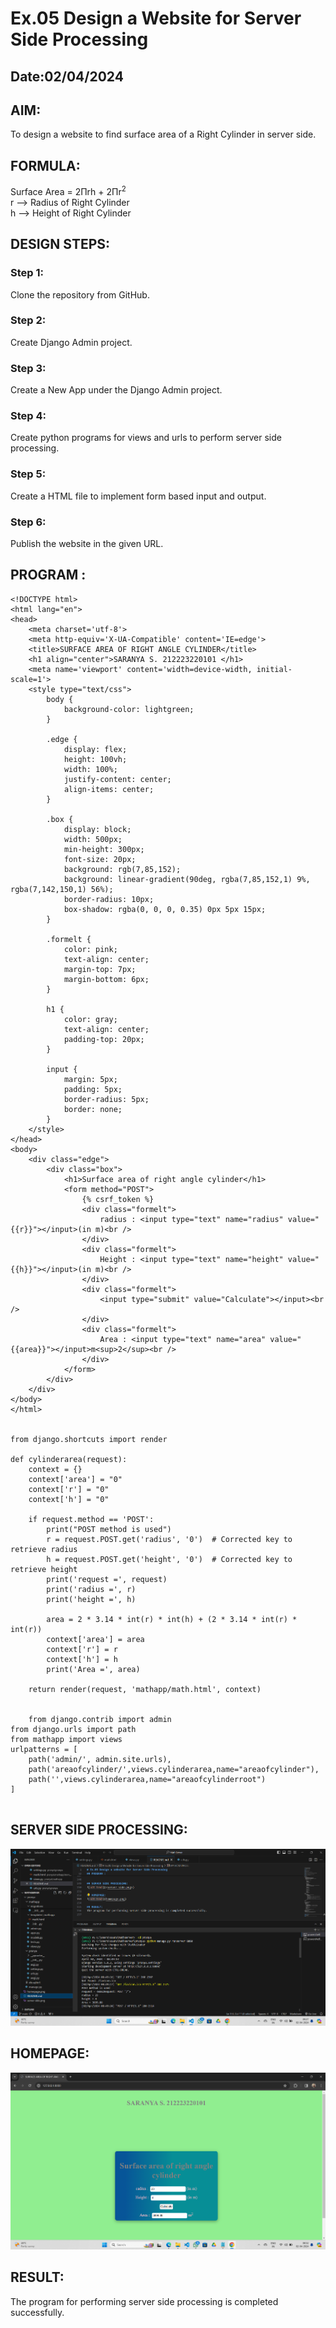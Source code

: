 # Ex.05 Design a Website for Server Side Processing
## Date:02/04/2024

## AIM:
To design a website to find surface area of a Right Cylinder in server side.

## FORMULA:
Surface Area = 2Πrh + 2Πr<sup>2</sup>
<br>r --> Radius of Right Cylinder
<br>h --> Height of Right Cylinder

## DESIGN STEPS:

### Step 1:
Clone the repository from GitHub.

### Step 2:
Create Django Admin project.

### Step 3:
Create a New App under the Django Admin project.

### Step 4:
Create python programs for views and urls to perform server side processing.

### Step 5:
Create a HTML file to implement form based input and output.

### Step 6:
Publish the website in the given URL.

## PROGRAM :
```
<!DOCTYPE html>
<html lang="en">
<head>
    <meta charset='utf-8'>
    <meta http-equiv='X-UA-Compatible' content='IE=edge'>
    <title>SURFACE AREA OF RIGHT ANGLE CYLINDER</title>
    <h1 align="center">SARANYA S. 212223220101 </h1>
    <meta name='viewport' content='width=device-width, initial-scale=1'>
    <style type="text/css">
        body {
            background-color: lightgreen;
        }

        .edge {
            display: flex;
            height: 100vh;
            width: 100%;    
            justify-content: center;
            align-items: center;
        }

        .box {
            display: block;
            width: 500px;
            min-height: 300px;
            font-size: 20px;
            background: rgb(7,85,152);
            background: linear-gradient(90deg, rgba(7,85,152,1) 9%, rgba(7,142,150,1) 56%);
            border-radius: 10px;
            box-shadow: rgba(0, 0, 0, 0.35) 0px 5px 15px;
        }

        .formelt {
            color: pink;
            text-align: center;
            margin-top: 7px;
            margin-bottom: 6px;
        }

        h1 {
            color: gray;
            text-align: center;
            padding-top: 20px;
        }

        input {
            margin: 5px;
            padding: 5px;
            border-radius: 5px;
            border: none;
        }
    </style>
</head>
<body>
    <div class="edge">
        <div class="box">
            <h1>Surface area of right angle cylinder</h1>
            <form method="POST">
                {% csrf_token %}
                <div class="formelt">
                    radius : <input type="text" name="radius" value="{{r}}"></input>(in m)<br />
                </div>
                <div class="formelt">
                    Height : <input type="text" name="height" value="{{h}}"></input>(in m)<br />
                </div>
                <div class="formelt">
                    <input type="submit" value="Calculate"></input><br />
                </div>
                <div class="formelt">
                    Area : <input type="text" name="area" value="{{area}}"></input>m<sup>2</sup><br />
                </div>
            </form>
        </div>
    </div>
</body>
</html>


from django.shortcuts import render

def cylinderarea(request):
    context = {}
    context['area'] = "0"
    context['r'] = "0"
    context['h'] = "0"
    
    if request.method == 'POST':
        print("POST method is used")
        r = request.POST.get('radius', '0')  # Corrected key to retrieve radius
        h = request.POST.get('height', '0')  # Corrected key to retrieve height
        print('request =', request)
        print('radius =', r)
        print('height =', h)
        
        area = 2 * 3.14 * int(r) * int(h) + (2 * 3.14 * int(r) * int(r))
        context['area'] = area
        context['r'] = r
        context['h'] = h
        print('Area =', area)
    
    return render(request, 'mathapp/math.html', context)


    from django.contrib import admin
from django.urls import path
from mathapp import views
urlpatterns = [
    path('admin/', admin.site.urls),
    path('areaofcylinder/',views.cylinderarea,name="areaofcylinder"),
    path('',views.cylinderarea,name="areaofcylinderroot")
]


```

## SERVER SIDE PROCESSING:
![alt text](<server side.png>)

## HOMEPAGE:
![alt text](homepage.png)

## RESULT:
The program for performing server side processing is completed successfully.

